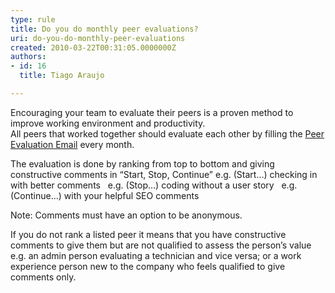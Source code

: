 ```yaml
---
type: rule
title: Do you do monthly peer evaluations?
uri: do-you-do-monthly-peer-evaluations
created: 2010-03-22T00:31:05.0000000Z
authors:
- id: 16
  title: Tiago Araujo

---
```


 Encouraging your team to evaluate their peers is a proven method to improve working environment and productivity.<br> 
All peers that worked together should evaluate each other by filling the [Peer Evaluation Email](http&#58;//intranet.ssw.com.au/accounting/Shared%20Documents/PeerEvaluationEmailTemplate.msg) every month.

The evaluation is done by ranking from top to bottom and giving constructive comments in “Start, Stop, Continue”
 e.g. (Start...) checking in with better comments  
 e.g. (Stop...) coding without a user story   
 e.g. (Continue...) with your helpful SEO comments

Note: Comments must have an option to be anonymous.

If you do not rank a listed peer it means that you have constructive comments to give them but are not qualified to assess the person’s value 
 e.g. an admin person evaluating a technician and vice versa; or a work experience person new to the company who feels qualified to give comments only.

